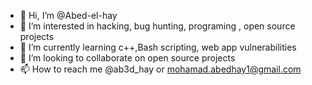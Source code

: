 - 👋 Hi, I’m @Abed-el-hay
- 👀 I’m interested in hacking, bug hunting, programing , open source projects
- 🌱 I’m currently learning c++,Bash scripting, web app vulnerabilities
- 💞️ I’m looking to collaborate on open source projects
- 📫 How to reach me @ab3d_hay or mohamad.abedhay1@gmail.com

<!---
Abed-el-hay/Abed-el-hay is a ✨ special ✨ repository because its `README.md` (this file) appears on your GitHub profile.
You can click the Preview link to take a look at your changes.
--->
